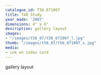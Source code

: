 ```yaml
---
catalogue_id: T56.071007
title: T48 Study
year_made: '2007'
dimensions: 4" x 6"
description: gallery layout
images:
- "/images/t56_07/t56_071007_l.jpg"
thumb: "/images/t56_07/t56_071007_s.jpg"
media:
- ink on index card
---
```


gallery layout
